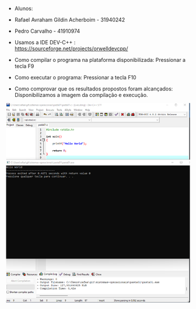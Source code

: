 * Alunos: 
* Rafael Avraham Gildin Acherboim - 31940242
* Pedro Carvalho - 41910974

* Usamos a IDE DEV-C++ : https://sourceforge.net/projects/orwelldevcpp/
* Como compilar o programa na plataforma disponibilizada: Pressionar a tecla F9
* Como executar o programa: Pressionar a tecla F10
* Como comprovar que os resultados propostos foram alcançados: Disponibilizamos a imagem da compilação e execução.

![Alt text](ex.png?raw=true "Tarefa1")

